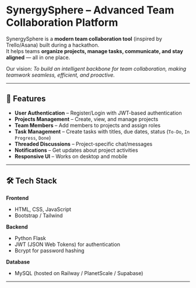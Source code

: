 # SynergySphere – Advanced Team Collaboration Platform

SynergySphere is a **modern team collaboration tool** (inspired by Trello/Asana) built during a hackathon.  
It helps teams **organize projects, manage tasks, communicate, and stay aligned** — all in one place.  

Our vision: *To build an intelligent backbone for team collaboration, making teamwork seamless, efficient, and proactive.*  

---

## 🚀 Features

- **User Authentication** – Register/Login with JWT-based authentication  
- **Projects Management** – Create, view, and manage projects  
- **Team Members** – Add members to projects and assign roles  
- **Task Management** – Create tasks with titles, due dates, status (`To-Do`, `In Progress`, `Done`)  
- **Threaded Discussions** – Project-specific chat/messages  
- **Notifications** – Get updates about project activities  
- **Responsive UI** – Works on desktop and mobile  

---

## 🛠️ Tech Stack

**Frontend**
- HTML, CSS, JavaScript  
- Bootstrap / Tailwind  

**Backend**
- Python Flask  
- JWT (JSON Web Tokens) for authentication  
- Bcrypt for password hashing  

**Database**
- MySQL (hosted on Railway / PlanetScale / Supabase)  

---




